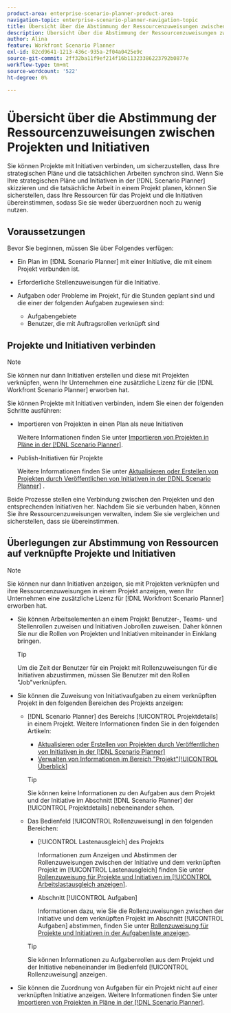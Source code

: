 ```yaml
---
product-area: enterprise-scenario-planner-product-area
navigation-topic: enterprise-scenario-planner-navigation-topic
title: Übersicht über die Abstimmung der Ressourcenzuweisungen zwischen Projekten und Initiativen
description: Übersicht über die Abstimmung der Ressourcenzuweisungen zwischen Projekten und Initiativen
author: Alina
feature: Workfront Scenario Planner
exl-id: 82cd9641-1213-436c-935a-2f04a0425e9c
source-git-commit: 2ff32ba11f9ef214f16b11323386223792b0877e
workflow-type: tm+mt
source-wordcount: '522'
ht-degree: 0%

---
```


# Übersicht über die Abstimmung der Ressourcenzuweisungen zwischen Projekten und Initiativen

<!--
<p data-mc-conditions="QuicksilverOrClassic.Draft mode">(NOTE: two more articles were added to split content from here according to where the reconciling can happen) </p>
-->

Sie können Projekte mit Initiativen verbinden, um sicherzustellen, dass Ihre strategischen Pläne und die tatsächlichen Arbeiten synchron sind. Wenn Sie Ihre strategischen Pläne und Initiativen in der [!DNL Scenario Planner] skizzieren und die tatsächliche Arbeit in einem Projekt planen, können Sie sicherstellen, dass Ihre Ressourcen für das Projekt und die Initiativen übereinstimmen, sodass Sie sie weder überzuordnen noch zu wenig nutzen.

## Voraussetzungen

Bevor Sie beginnen, müssen Sie über Folgendes verfügen:

* Ein Plan im [!DNL Scenario Planner] mit einer Initiative, die mit einem Projekt verbunden ist.
* Erforderliche Stellenzuweisungen für die Initiative.
* Aufgaben oder Probleme im Projekt, für die Stunden geplant sind und die einer der folgenden Aufgaben zugewiesen sind:

   * Aufgabengebiete
   * Benutzer, die mit Auftragsrollen verknüpft sind

## Projekte und Initiativen verbinden

>[!NOTE]
>
>Sie können nur dann Initiativen erstellen und diese mit Projekten verknüpfen, wenn Ihr Unternehmen eine zusätzliche Lizenz für die [!DNL Workfront Scenario Planner] erworben hat.

Sie können Projekte mit Initiativen verbinden, indem Sie einen der folgenden Schritte ausführen:

* Importieren von Projekten in einen Plan als neue Initiativen

  Weitere Informationen finden Sie unter [Importieren von Projekten in Pläne in der  [!DNL Scenario Planner]](../scenario-planner/import-projects-to-plans.md).

* Publish-Initiativen für Projekte

  Weitere Informationen finden Sie unter [Aktualisieren oder Erstellen von Projekten durch Veröffentlichen von Initiativen in der [!DNL Scenario Planner]](../scenario-planner/publish-scenarios-update-projects.md) .

Beide Prozesse stellen eine Verbindung zwischen den Projekten und den entsprechenden Initiativen her. Nachdem Sie sie verbunden haben, können Sie ihre Ressourcenzuweisungen verwalten, indem Sie sie vergleichen und sicherstellen, dass sie übereinstimmen.

## Überlegungen zur Abstimmung von Ressourcen auf verknüpfte Projekte und Initiativen

>[!NOTE]
>
>Sie können nur dann Initiativen anzeigen, sie mit Projekten verknüpfen und ihre Ressourcenzuweisungen in einem Projekt anzeigen, wenn Ihr Unternehmen eine zusätzliche Lizenz für [!DNL Workfront Scenario Planner] erworben hat.

* Sie können Arbeitselementen an einem Projekt Benutzer-, Teams- und Stellenrollen zuweisen und Initiativen Jobrollen zuweisen. Daher können Sie nur die Rollen von Projekten und Initiativen miteinander in Einklang bringen.

  >[!TIP]
  >
  >Um die Zeit der Benutzer für ein Projekt mit Rollenzuweisungen für die Initiativen abzustimmen, müssen Sie Benutzer mit den Rollen &quot;Job&quot;verknüpfen.

* Sie können die Zuweisung von Initiativaufgaben zu einem verknüpften Projekt in den folgenden Bereichen des Projekts anzeigen:

   * [!DNL Scenario Planner] des Bereichs [!UICONTROL Projektdetails] in einem Projekt. Weitere Informationen finden Sie in den folgenden Artikeln:

      * [Aktualisieren oder Erstellen von Projekten durch Veröffentlichen von Initiativen in der [!DNL Scenario Planner]](../scenario-planner/publish-scenarios-update-projects.md)
      * [Verwalten von Informationen im Bereich &quot;Projekt&quot;[!UICONTROL Überblick]](../manage-work/projects/manage-projects/understand-project-overview-area.md)

     >[!TIP]
     >
     >Sie können keine Informationen zu den Aufgaben aus dem Projekt und der Initiative im Abschnitt [!DNL Scenario Planner] der [!UICONTROL Projektdetails] nebeneinander sehen.

   * Das Bedienfeld [!UICONTROL Rollenzuweisung] in den folgenden Bereichen:

      * [!UICONTROL Lastenausgleich] des Projekts

        Informationen zum Anzeigen und Abstimmen der Rollenzuweisungen zwischen der Initiative und dem verknüpften Projekt im [!UICONTROL Lastenausgleich] finden Sie unter [Rollenzuweisung für Projekte und Initiativen im [!UICONTROL Arbeitslastausgleich anzeigen]](../scenario-planner/show-role-allocation-workload-balancer.md).

      * Abschnitt [!UICONTROL Aufgaben]

        Informationen dazu, wie Sie die Rollenzuweisungen zwischen der Initiative und dem verknüpften Projekt im Abschnitt [!UICONTROL Aufgaben] abstimmen, finden Sie unter [Rollenzuweisung für Projekte und Initiativen in der Aufgabenliste anzeigen](../scenario-planner/show-role-allocation-task-list-nwe.md).

     >[!TIP]
     >
     >Sie können Informationen zu Aufgabenrollen aus dem Projekt und der Initiative nebeneinander im Bedienfeld [!UICONTROL Rollenzuweisung] anzeigen.

* Sie können die Zuordnung von Aufgaben für ein Projekt nicht auf einer verknüpften Initiative anzeigen. Weitere Informationen finden Sie unter [Importieren von Projekten in Pläne in der  [!DNL Scenario Planner]](../scenario-planner/import-projects-to-plans.md).

  <!--
  <MadCap:conditionalText data-mc-conditions="QuicksilverOrClassic.Draft mode">
  (NOTE: this might change - project job role visibility into initiative)
  </MadCap:conditionalText>
  -->
